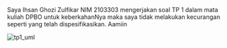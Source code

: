Saya Ihsan Ghozi Zulfikar NIM 2103303 mengerjakan soal TP 1 dalam mata kuliah DPBO untuk keberkahanNya maka saya tidak melakukan kecurangan seperti yang telah dispesifikasikan. Aamiin


![tp1_uml](https://user-images.githubusercontent.com/100748074/224949624-b3658b83-b762-4559-a73b-647c8046bb49.PNG)
